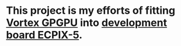 # This project is my efforts of fitting [Vortex GPGPU](https://github.com/vortexgpgpu/vortex) into [development board ECPIX-5](http://docs.lambdaconcept.com/ecpix-5/).
